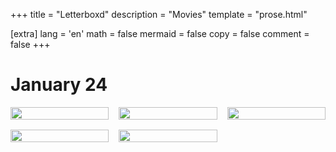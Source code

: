 +++
title = "Letterboxd"
description = "Movies"
template = "prose.html"

[extra]
lang = 'en'
math = false
mermaid = false
copy = false
comment = false
+++

<style>
  .image-container {
    display: grid;
    grid-template-columns: repeat(3, 1fr);
    gap: 16px; /* Adjust the gap between images as needed */
  }

  .image-container img {
    width: 100%;
    height: auto;
    max-width: 100%;
  }
</style>
# January 24
<div class="image-container">
  <img src="https://image.tmdb.org/t/p/w500/nCnLI0MP8BkKK50WfGUiTTmYqIG.jpg">
  <img src="https://image.tmdb.org/t/p/w500/8Gu30dMoeLhz7fulx1uohyIOlqT.jpg">
  <img src="https://image.tmdb.org/t/p/w500/eMaAi8wTI5wON8pp33w3BDuGyZ8.jpg">
  <img src="https://image.tmdb.org/t/p/w500/rpGopOQg2QGZI85QgFwOpKZnND1.jpg">
  <img src="https://image.tmdb.org/t/p/w500/ug9a2UEzSRJ6xG5NEvU4YXIbH2A.jpg">
</div>


